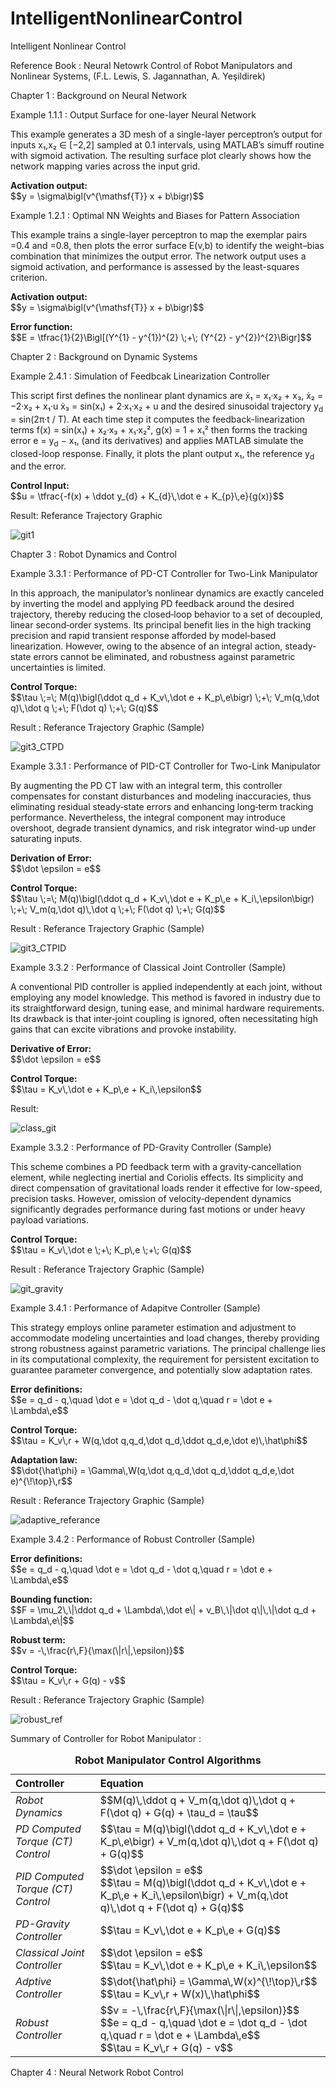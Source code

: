 # IntelligentNonlinearControl

Intelligent Nonlinear Control

Reference Book : Neural Netowrk Control of Robot Manipulators and Nonlinear Systems, (F.L. Lewis, S. Jagannathan, A. Yeşildirek)

Chapter 1 : Background on Neural Network

Example 1.1.1 : Output Surface for one-layer Neural Network

This example generates a 3D mesh of a single-layer perceptron’s output for inputs x₁,x₂ ∈ [−2,2] sampled at 0.1 intervals, using MATLAB’s simuff routine with sigmoid activation. The resulting surface plot clearly shows how the network mapping varies across the input grid. 

  <p>
    <strong>Activation output:</strong><br>
    $$y = \sigma\bigl(v^{\mathsf{T}} x + b\bigr)$$
  </p>                   

Example 1.2.1 : Optimal NN Weights and Biases for Pattern Association

This example trains a single-layer perceptron to map the exemplar pairs  =0.4 and =0.8, then plots the error surface E(v,b) to identify the weight–bias combination that minimizes the output error. The network output uses a sigmoid activation, and performance is assessed by the least-squares criterion.

  <p>
    <strong>Activation output:</strong><br>
    $$y = \sigma\bigl(v^{\mathsf{T}} x + b\bigr)$$
  </p>

  <p>
    <strong>Error function:</strong><br>
    $$E = \tfrac{1}{2}\Bigl[(Y^{1} - y^{1})^{2} \;+\; (Y^{2} - y^{2})^{2}\Bigr]$$
  </p>                                  

Chapter 2 : Background on Dynamic Systems

Example 2.4.1 : Simulation of Feedbcak Linearization Controller

This script first defines the nonlinear plant dynamics are ẋ₁ = x₁·x₂ + x₃, ẋ₂ = −2·x₂ + x₁·u ẋ₃ = sin(x₁) + 2·x₁·x₂ + u and the desired sinusoidal trajectory y<sub>d</sub> = sin(2π·t / T). At each time step it computes the feedback-linearization terms f(x) = sin(x₁) + x₂·x₃ + x₁·x₂²,  g(x) = 1 + x₁² then forms the tracking error e = y<sub>d</sub> − x₁, (and its derivatives) and applies MATLAB simulate the closed-loop response. Finally, it plots the plant output 
x₁, the reference y<sub>d</sub> and the error.

  <p>
    <strong>Control Input:</strong><br>
    $$u = \tfrac{-f(x) + \ddot y_{d} + K_{d}\,\dot e + K_{p}\,e}{g(x)}$$
  </p>

Result: Referance Trajectory Graphic

![git1](https://github.com/user-attachments/assets/a00e304b-eb49-4c93-b143-882ae17fb7a8)
 
Chapter 3 : Robot Dynamics and Control

Example 3.3.1 : Performance of PD-CT Controller for Two-Link Manipulator

In this approach, the manipulator’s nonlinear dynamics are exactly canceled by inverting the model and applying PD feedback around the desired trajectory, thereby reducing the closed‐loop behavior to a set of decoupled, linear second‐order systems. Its principal benefit lies in the high tracking precision and rapid transient response afforded by model‐based linearization. However, owing to the absence of an integral action, steady‐state errors cannot be eliminated, and robustness against parametric uncertainties is limited.

  <p>
    <strong>Control Torque:</strong><br>
    $$\tau \;=\; M(q)\bigl(\ddot q_d + K_v\,\dot e + K_p\,e\bigr)
       \;+\; V_m(q,\dot q)\,\dot q \;+\; F(\dot q) \;+\; G(q)$$
  </p>

Result : Referance Trajectory Graphic (Sample)

![git3_CTPD](https://github.com/user-attachments/assets/d2941676-cf9a-4c4f-9311-3cb433163b0e)

Example 3.3.1 : Performance of PID-CT Controller for Two-Link Manipulator

By augmenting the PD CT law with an integral term, this controller compensates for constant disturbances and modeling inaccuracies, thus eliminating residual steady‐state errors and enhancing long‐term tracking performance. Nevertheless, the integral component may introduce overshoot, degrade transient dynamics, and risk integrator wind-up under saturating inputs.

  <p>
    <strong>Derivation of Error:</strong><br>
    $$\dot \epsilon = e$$
  </p>
  <p>
    <strong>Control Torque:</strong><br>
    $$\tau \;=\; M(q)\bigl(\ddot q_d + K_v\,\dot e + K_p\,e + K_i\,\epsilon\bigr)
       \;+\; V_m(q,\dot q)\,\dot q \;+\; F(\dot q) \;+\; G(q)$$
  </p>

Result : Referance Trajectory Graphic (Sample)

![git3_CTPID](https://github.com/user-attachments/assets/abfab594-ce8f-4709-ab2c-cd2baaefde3e)

Example 3.3.2 : Performance of Classical Joint Controller (Sample)

A conventional PID controller is applied independently at each joint, without employing any model knowledge. This method is favored in industry due to its straightforward design, tuning ease, and minimal hardware requirements. Its drawback is that inter‐joint coupling is ignored, often necessitating high gains that can excite vibrations and provoke instability.

  <p>
    <strong>Derivative of Error:</strong><br>
    $$\dot \epsilon = e$$
  </p>
  <p>
    <strong>Control Torque:</strong><br>
    $$\tau = K_v\,\dot e + K_p\,e + K_i\,\epsilon$$
  </p>

Result: 

![class_git](https://github.com/user-attachments/assets/e7a27868-0251-4a6b-a65f-5f3f43713977)

Example 3.3.2 : Performance of PD-Gravity Controller (Sample)

This scheme combines a PD feedback term with a gravity‐cancellation element, while neglecting inertial and Coriolis effects. Its simplicity and direct compensation of gravitational loads render it effective for low-speed, precision tasks. However, omission of velocity‐dependent dynamics significantly degrades performance during fast motions or under heavy payload variations.

  <p>
    <strong>Control Torque:</strong><br>
    $$\tau = K_v\,\dot e \;+\; K_p\,e \;+\; G(q)$$
  </p>

Result : Referance Trajectory Graphic (Sample)

![git_gravity](https://github.com/user-attachments/assets/0b916054-c0b4-464e-9dc9-3975a94180ed)

Example 3.4.1 : Performance of Adapitve Controller (Sample)

This strategy employs online parameter estimation and adjustment to accommodate modeling uncertainties and load changes, thereby providing strong robustness against parametric variations. The principal challenge lies in its computational complexity, the requirement for persistent excitation to guarantee parameter convergence, and potentially slow adaptation rates.

  <p>
    <strong>Error definitions:</strong><br>
    $$e = q_d - q,\quad \dot e = \dot q_d - \dot q,\quad r = \dot e + \Lambda\,e$$
  </p>

  <p>
    <strong>Control Torque:</strong><br>
    $$\tau = K_v\,r + W(q,\dot q,q_d,\dot q_d,\ddot q_d,e,\dot e)\,\hat\phi$$
  </p>

  <p>
    <strong>Adaptation law:</strong><br>
    $$\dot{\hat\phi} = \Gamma\,W(q,\dot q,q_d,\dot q_d,\ddot q_d,e,\dot e)^{\!\top}\,r$$
  </p>

Result : Referance Trajectory Graphic (Sample)

![adaptive_referance](https://github.com/user-attachments/assets/e97fcc2e-a52f-4a05-b14e-b6b365a91b19)

Example 3.4.2 : Performance of Robust Controller (Sample)

  <p>
    <strong>Error definitions:</strong><br>
    $$e = q_d - q,\quad \dot e = \dot q_d - \dot q,\quad r = \dot e + \Lambda\,e$$
  </p>

  <p>
    <strong>Bounding function:</strong><br>
    $$F = \mu_2\,\|\ddot q_d + \Lambda\,\dot e\| + v_B\,\|\dot q\|\,\|\dot q_d + \Lambda\,e\|$$
  </p>

  <p>
    <strong>Robust term:</strong><br>
    $$v = -\,\frac{r\,F}{\max(\|r\|,\epsilon)}$$
  </p>

  <p>
    <strong>Control Torque:</strong><br>
    $$\tau = K_v\,r + G(q) - v$$
  </p>

Result : Referance Trajectory Graphic (Sample)

![robust_ref](https://github.com/user-attachments/assets/ed684475-68b2-4984-b933-7c2e9ca10cd9)

Summary of Controller for Robot Manipulator :

<table>
  <caption><strong>Robot Manipulator Control Algorithms</strong></caption>
  <thead>
    <tr>
      <th style="text-align:left;">Controller</th>
      <th style="text-align:left;">Equation</th>
    </tr>
  </thead>
  <tbody>
    <tr>
      <td><em>Robot Dynamics</em></td>
      <td>
        $$M(q)\,\ddot q + V_m(q,\dot q)\,\dot q + F(\dot q) + G(q) + \tau_d = \tau$$
      </td>
    </tr>
    <tr>
      <td><em>PD Computed Torque (CT) Control</em></td>
      <td>
        $$\tau = M(q)\bigl(\ddot q_d + K_v\,\dot e + K_p\,e\bigr)
         + V_m(q,\dot q)\,\dot q + F(\dot q) + G(q)$$
      </td>
    </tr>
    <tr>
      <td><em>PID Computed Torque (CT) Control</em></td>
      <td>
        $$\dot \epsilon = e$$<br>
        $$\tau = M(q)\bigl(\ddot q_d + K_v\,\dot e + K_p\,e + K_i\,\epsilon\bigr)
         + V_m(q,\dot q)\,\dot q + F(\dot q) + G(q)$$
      </td>
    </tr>
    <tr>
      <td><em>PD-Gravity Controller</em></td>
      <td>
        $$\tau = K_v\,\dot e + K_p\,e + G(q)$$
      </td>
    </tr>
    <tr>
      <td><em>Classical Joint Controller</em></td>
      <td>
        $$\dot \epsilon = e$$<br>
        $$\tau = K_v\,\dot e + K_p\,e + K_i\,\epsilon$$
      </td>
    </tr>
     <tr>
      <td><em>Adptive Controller</em></td>
      <td>
        $$\dot{\hat\phi} = \Gamma\,W(x)^{\!\top}\,r$$<br>
        $$\tau = K_v\,r + W(x)\,\hat\phi$$
      </td>
    </tr>
     <tr>
      <td><em>Robust Controller</em></td>
      <td>
        $$v = -\,\frac{r\,F}{\max(\|r\|,\epsilon)}$$<br>
        $$e = q_d - q,\quad \dot e = \dot q_d - \dot q,\quad r = \dot e + \Lambda\,e$$<br>
        $$\tau = K_v\,r + G(q) - v$$
      </td>
    </tr>
  </tbody>
</table>

Chapter 4 : Neural Network Robot Control

